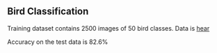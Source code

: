 ## Bird Classification

Training dataset contains 2500 images of 50 bird classes. Data is [hear](https://yadi.sk/d/YnSDGNkrusyaz) 

Accuracy on the test data is 82.6%
